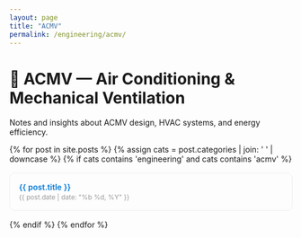 ```yaml
---
layout: page
title: "ACMV"
permalink: /engineering/acmv/
---
```


# 🧊 ACMV — Air Conditioning & Mechanical Ventilation

Notes and insights about ACMV design, HVAC systems, and energy efficiency.

<ul style="list-style:none; padding:0;">
{% for post in site.posts %}
  {% assign cats = post.categories | join: ' ' | downcase %}
  {% if cats contains 'engineering' and cats contains 'acmv' %}
    <li style="margin:1rem 0; padding:1rem; border:1px solid #eee; border-radius:10px;">
      <a href="{{ post.url | relative_url }}" style="font-weight:600; color:#0078D7; text-decoration:none;">
        {{ post.title }}
      </a><br>
      <small style="color:#999;">{{ post.date | date: "%b %d, %Y" }}</small>
    </li>
  {% endif %}
{% endfor %}
</ul>
